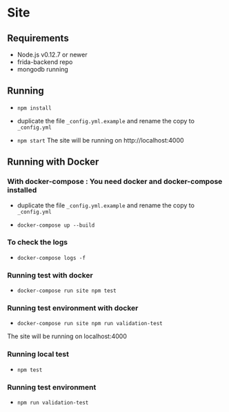 # Site


## Requirements

- Node.js v0.12.7 or newer
- frida-backend repo
- mongodb running

## Running

- `npm install`
- duplicate the file `_config.yml.example` and rename the copy to `_config.yml`

- `npm start`
The site will be running on http://localhost:4000

## Running with Docker
### With docker-compose : You need docker and docker-compose installed

- duplicate the file `_config.yml.example` and rename the copy to `_config.yml`

- `docker-compose up --build`

### To check the logs

- `docker-compose logs -f`

### Running test with docker

- `docker-compose run site npm test`

### Running test environment with docker

- `docker-compose run site npm run validation-test`

The site will be running on localhost:4000

### Running local test
- `npm test`

### Running test environment

- `npm run validation-test	`
